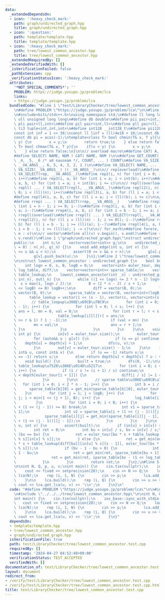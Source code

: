 ```yaml
---
data:
  _extendedDependsOn:
  - icon: ':heavy_check_mark:'
    path: graph/undirected_graph.hpp
    title: graph/undirected_graph.hpp
  - icon: ':question:'
    path: template/template.hpp
    title: template/template.hpp
  - icon: ':heavy_check_mark:'
    path: tree/lowest_common_ancestor.hpp
    title: tree/lowest_common_ancestor.hpp
  _extendedRequiredBy: []
  _extendedVerifiedWith: []
  _isVerificationFailed: false
  _pathExtension: cpp
  _verificationStatusIcon: ':heavy_check_mark:'
  attributes:
    '*NOT_SPECIAL_COMMENTS*': ''
    PROBLEM: https://judge.yosupo.jp/problem/lca
    links:
    - https://judge.yosupo.jp/problem/lca
  bundledCode: "#line 1 \"test/LibraryChecker/tree/lowest_common_ancestor.test.cpp\"\
    \n#define PROBLEM \"https://judge.yosupo.jp/problem/lca\"\n\n#line 1 \"template/template.hpp\"\
    \n#include<bits/stdc++.h>\nusing namespace std;\n#define ll long long\n#define\
    \ ull unsigned long long\n#define db double\n#define pii pair<int,int>\n#define\
    \ pli pair<ll,int>\n#define pil pair<int,ll>\n#define pll pair<ll,ll>\n#define\
    \ ti3 tuple<int,int,int>\n#define int128 __int128_t\n#define pii128 pair<int128,int128>\n\
    const int inf = 1 << 30;\nconst ll linf = (ll)4e18 + 10;\nconst db EPS = 1e-10;\n\
    const db pi = acos(-1);\ntemplate<class T> bool chmin(T& x, T y){\n    if(x >\
    \ y) {\n        x = y;\n        return true;\n    } else return false;\n}\ntemplate<class\
    \ T> bool chmax(T& x, T y){\n    if(x < y) {\n        x = y;\n        return true;\n\
    \    } else return false;\n}\n\n// overload macro\n#define CAT( A, B ) A ## B\n\
    #define SELECT( NAME, NUM ) CAT( NAME, NUM )\n\n#define GET_COUNT( _1, _2, _3,\
    \ _4, _5, _6 /* ad nauseam */, COUNT, ... ) COUNT\n#define VA_SIZE( ... ) GET_COUNT(\
    \ __VA_ARGS__, 6, 5, 4, 3, 2, 1 )\n\n#define VA_SELECT( NAME, ... ) SELECT( NAME,\
    \ VA_SIZE(__VA_ARGS__) )(__VA_ARGS__)\n\n// rep(overload)\n#define rep( ... )\
    \ VA_SELECT(rep, __VA_ARGS__)\n#define rep2(i, n) for (int i = 0; i < int(n);\
    \ i++)\n#define rep3(i, a, b) for (int i = a; i < int(b); i++)\n#define rep4(i,\
    \ a, b, c) for (int i = a; i < int(b); i += c)\n\n// repll(overload)\n#define\
    \ repll( ... ) VA_SELECT(repll, __VA_ARGS__)\n#define repll2(i, n) for (ll i =\
    \ 0; i < (ll)(n); i++)\n#define repll3(i, a, b) for (ll i = a; i < (ll)(b); i++)\n\
    #define repll4(i, a, b, c) for (ll i = a; i < (ll)(b); i += c)\n\n// rrep(overload)\n\
    #define rrep( ... ) VA_SELECT(rrep, __VA_ARGS__)    \n#define rrep2(i, n) for\
    \ (int i = n - 1; i >= 0; i--)\n#define rrep3(i, a, b) for (int i = b - 1; i >=\
    \ a; i--)\n#define rrep4(i, a, b, c) for (int i = b - 1; i >= a; i -= c)\n\n//\
    \ rrepll(overload)\n#define rrepll( ... ) VA_SELECT(rrepll, __VA_ARGS__)\n#define\
    \ rrepll2(i, n) for (ll i = (ll)(n) - 1; i >= 0ll; i--)\n#define rrepll3(i, a,\
    \ b) for (ll i = b - 1; i >= (ll)(a); i--)\n#define rrepll4(i, a, b, c) for (ll\
    \ i = b - 1; i >= (ll)(a); i -= c)\n\n// for_earh\n#define fore(e, v) for (auto&&\
    \ e : v)\n\n// vector\n#define all(v) v.begin(), v.end()\n#define rall(v) v.rbegin(),\
    \ v.rend()\n#line 1 \"graph/undirected_graph.hpp\"\nstruct undirected_graph {\n\
    public:\n    int n;\n    vector<vector<int>> g;\n\n    undirected_graph(int _n\
    \ = 0) : n(_n), g(_n) {}\n    void add_edge(int u, int v) {\n        assert(0\
    \ <= u && u < n);\n        assert(0 <= v && v < n);\n        g[u].push_back(v);\n\
    \        g[v].push_back(u);\n    }\n};\n#line 2 \"tree/lowest_common_ancestor.hpp\"\
    \n\nstruct lowest_common_ancestor : undirected_graph {\n    bool built = false;\n\
    \    int logn = 0, s, B, logB = 0;\n    vector<int> euler_tour, depth, in, out,\
    \ log_table, diff;\n    vector<vector<int>> sparse_table;\n    vector<vector<vector<int>>>\
    \ table_lookup;\n    lowest_common_ancestor(int _n) : undirected_graph(_n), depth(_n),\
    \ in(_n), out(_n) {\n        while ((1 << logn) <= 2 * n - 1) logn++;\n      \
    \  s = max(1, logn / 2);\n        B = (2 * n - 2) / s + 1;\n        while ((1\
    \ << logB) <= B) logB++;\n\n        diff = vector(B, 0);\n        log_table =\
    \ vector(B, 0);\n        sparse_table = vector(B, vector<int>(logB, -1));\n  \
    \      table_lookup = vector(1 << (s - 1), vector(s, vector<int>(s, -1)));\n \
    \       // table_loopup\u306E\u69CB\u7BC9\n        for (int i = 0; i < 1 << (s\
    \ - 1); i++) {\n            for (int l = 0; l < s; l++) {\n                int\
    \ ans = l, mn = 0, val = 0;\n                for (int r = l; r < s; r++) {\n \
    \                   table_lookup[i][l][r] = ans;\n                    val += ((i\
    \ >> r & 1) ? 1 : -1);\n                    if (val < mn) {\n                \
    \        mn = val;\n                        ans = r + 1;\n                   \
    \ }\n                }\n            }\n        }\n    }\n\n    void dfs(int v,\
    \ int p) {\n        in[v] = euler_tour.size();\n        euler_tour.emplace_back(v);\n\
    \        for (auto&& u : g[v]) {\n            if (u == p) continue;\n        \
    \    depth[u] = depth[v] + 1;\n            dfs(u, v);\n            euler_tour.emplace_back(v);\n\
    \        }\n        out[v] = euler_tour.size() - 1;\n    }\n\n    int get_min(const\
    \ int& u, const int& v) {\n        if (u == -1) return v;\n        else if (v\
    \ == -1) return u;\n        else return depth[u] < depth[v] ? u : v;\n    }\n\n\
    \    void build() {\n        built = true;\n        dfs(0, -1);\n\n        //\
    \ table_lookup\u7528\u306E\u914D\u5217\n        for (int i = 0; i < 2 * n - 2;\
    \ i++) {\n            if (i / s != (i + 1) / s) continue;\n            if (depth[euler_tour[i]]\
    \ < depth[euler_tour[i + 1]]) {\n                diff[i / s] |= 1 << (i % s);\n\
    \            }\n        }\n\n        // sparse table\u306E\u69CB\u7BC9\n     \
    \   for (int i = 0; i < 2 * n - 1; i++) {\n            int b = i / s;\n      \
    \      sparse_table[b][0] = get_min(sparse_table[b][0], euler_tour[i]);\n    \
    \    }\n        for (int j = 1; j < logB; j++) {\n            for (int i = 1 <<\
    \ j; i < min(1 << (j + 1), B); i++) {\n                log_table[i] = j;\n   \
    \         }\n            for (int i = 0; i < B; i++) {\n                if (i\
    \ + (1 << (j - 1)) >= B) break;\n                int v1 = sparse_table[i][j -\
    \ 1];\n                int v2 = sparse_table[i + (1 << (j - 1))][j - 1];\n   \
    \             sparse_table[i][j] = get_min(sparse_table[i][j - 1], sparse_table[i\
    \ + (1 << (j - 1))][j - 1]);\n            }\n        }\n    }\n\n    int get_lca(int\
    \ u, int v) {\n        assert(built);\n        if (in[u] > in[v]) swap(u, v);\n\
    \        int ret = 0;\n        int bu = in[u] / s, bv = in[v] / s;\n        if\
    \ (bu == bv) {\n            ret = euler_tour[bu * s + table_lookup[diff[bu]][in[u]\
    \ % s][in[v] % s]];\n        } else {\n            ret = get_min(euler_tour[bu\
    \ * s + table_lookup[diff[bu]][in[u] % s][s - 1]], euler_tour[bv * s + table_lookup[diff[bv]][0][in[v]\
    \ % s]]);\n            if (bv - 1 - bu > 0) {\n                int len = bv -\
    \ 1 - bu;\n                ret = get_min(ret, sparse_table[bu + 1][log_table[len]]);\n\
    \                ret = get_min(ret, sparse_table[bv - (1 << log_table[len])][log_table[len]]);\n\
    \            }\n        }\n        return ret;\n    }\n};\n#line 5 \"test/LibraryChecker/tree/lowest_common_ancestor.test.cpp\"\
    \n\nint N, Q, p, u, v;\nint main() {\n    cin.tie(nullptr);\n    ios_base::sync_with_stdio(false);\n\
    \    cout << fixed << setprecision(20);\n    cin >> N >> Q;\n    lowest_common_ancestor\
    \ lca(N);\n    rep (i, 1, N) {\n        cin >> p;\n        lca.add_edge(i, p);\n\
    \    }\n\n    lca.build();\n    rep (i, Q) {\n        cin >> u >> v;\n       \
    \ cout << lca.get_lca(u, v) << '\\n';\n    }\n}\n"
  code: "#define PROBLEM \"https://judge.yosupo.jp/problem/lca\"\n\n#include \"../../../template/template.hpp\"\
    \n#include \"../../../tree/lowest_common_ancestor.hpp\"\n\nint N, Q, p, u, v;\n\
    int main() {\n    cin.tie(nullptr);\n    ios_base::sync_with_stdio(false);\n \
    \   cout << fixed << setprecision(20);\n    cin >> N >> Q;\n    lowest_common_ancestor\
    \ lca(N);\n    rep (i, 1, N) {\n        cin >> p;\n        lca.add_edge(i, p);\n\
    \    }\n\n    lca.build();\n    rep (i, Q) {\n        cin >> u >> v;\n       \
    \ cout << lca.get_lca(u, v) << '\\n';\n    }\n}"
  dependsOn:
  - template/template.hpp
  - tree/lowest_common_ancestor.hpp
  - graph/undirected_graph.hpp
  isVerificationFile: true
  path: test/LibraryChecker/tree/lowest_common_ancestor.test.cpp
  requiredBy: []
  timestamp: '2024-04-27 04:52:48+09:00'
  verificationStatus: TEST_ACCEPTED
  verifiedWith: []
documentation_of: test/LibraryChecker/tree/lowest_common_ancestor.test.cpp
layout: document
redirect_from:
- /verify/test/LibraryChecker/tree/lowest_common_ancestor.test.cpp
- /verify/test/LibraryChecker/tree/lowest_common_ancestor.test.cpp.html
title: test/LibraryChecker/tree/lowest_common_ancestor.test.cpp
---
```

